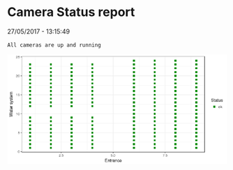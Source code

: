 Camera Status report
================
27/05/2017 - 13:15:49

    All cameras are up and running

![](camreport_files/figure-markdown_github/unnamed-chunk-2-1.png)
